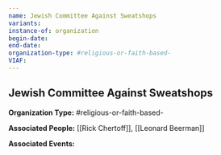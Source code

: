 ```yaml
---
name: Jewish Committee Against Sweatshops
variants: 
instance-of: organization
begin-date: 
end-date: 
organization-type: #religious-or-faith-based-
VIAF: 
---
```

## Jewish Committee Against Sweatshops

**Organization Type:** #religious-or-faith-based-

**Associated People:** [[Rick Chertoff]], [[Leonard Beerman]]

**Associated Events:** 